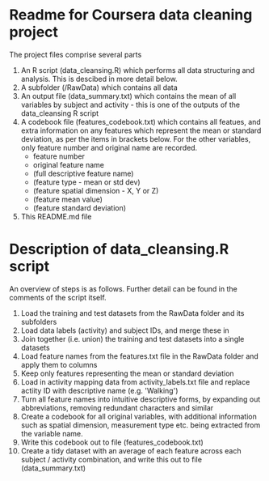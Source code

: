# Readme for Coursera data cleaning project

The project files comprise several parts

1) An R script (data_cleansing.R) which performs all data structuring and analysis. This is descibed in more detail below.
2) A subfolder (/RawData) which contains all data
3) An output file (data_summary.txt) which contains the mean of all variables by subject and activity - this is one of the outputs of the data_cleansing R script
4) A codebook file (features_codebook.txt) which contains all featues, and extra information on any features which represent the mean or standard deviation, as per the items in brackets below. For the other variables, only feature number and original name are recorded.
	* feature number
	* original feature name
	* (full descriptive feature name)
	* (feature type - mean or std dev) 
	* (feature spatial dimension - X, Y or Z)
	* (feature mean value)
	* (feature standard deviation)
5) This README.md file


# Description of data_cleansing.R script
An overview of steps is as follows. Further detail can be found in the comments of the script itself.

1) Load the training and test datasets from the RawData folder and its subfolders
2) Load data labels (activity) and subject IDs, and merge these in
3) Join together (i.e. union) the training and test datasets into a single datasets
4) Load feature names from the features.txt file in the RawData folder and apply them to columns 
5) Keep only features representing the mean or standard deviation
6) Load in activity mapping data from activity_labels.txt file and replace actiity ID with descriptive name (e.g. 'Walking')
7) Turn all feature names into intuitive descriptive forms, by expanding out abbreviations, removing redundant characters and similar
8) Create a codebook for all original variables, with additional information such as spatial dimension, measurement type etc. being extracted from the variable name.
9) Write this codebook out to file (features_codebook.txt)
10) Create a tidy dataset with an average of each feature across each subject / activity combination, and write this out to file (data_summary.txt)